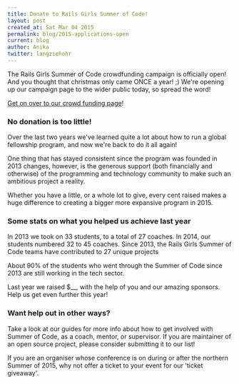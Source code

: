 ```yaml
---
title: Donate to Rails Girls Summer of Code!
layout: post
created_at: Sat Mar 04 2015
permalink: blog/2015-applications-open
current: blog
author: Anika
twitter: langziehohr
---
```


The Rails Girls Summer of Code crowdfunding campaign is officially open! And you
thought that christmas only came ONCE a year! ;) We're opening up our campaign
page to the wider public today, so spread the word!

[Get on over to our crowd funding page](http://railsgirlssummerofcode.org/campaign/)!

### No donation is too little!

Over the last two years we've learned quite a lot about how to run a global fellowship
program, and now we're back to do it all again!

One thing that has stayed consistent since the program was founded in 2013 changes, however,
is the generous support (both financially and otherwise) of the programming and technology
community to make such an ambitious project a reality.

Whether you have a little, or a whole lot to give, every cent raised makes a huge difference to
creating a bigger more expansive program in 2015.


### Some stats on what you helped us achieve last year

In 2013 we took on 33 students, to a total of 27 coaches. In 2014, our students numbered
32 to 45 coaches. Since 2013, the Rails Girls Summer of Code teams have contributed to 27
unique projects


About 90% of the students who went through the Summer of Code since 2013 are still
working in the tech sector.

Last year we raised $__, with the help of you and our amazing sponsors. Help us
get even further this year!


### Want help out in other ways?

Take a look at our guides for more info about how to get involved with Summer of Code,
as a coach, mentor, or supervisor. If you are maintainer of an open source project, please
consider submitting it to our list!


If you are an organiser whose conference is on during or after the northern Summer of 2015,
why not offer a ticket to your event for our 'ticket giveaway'.
